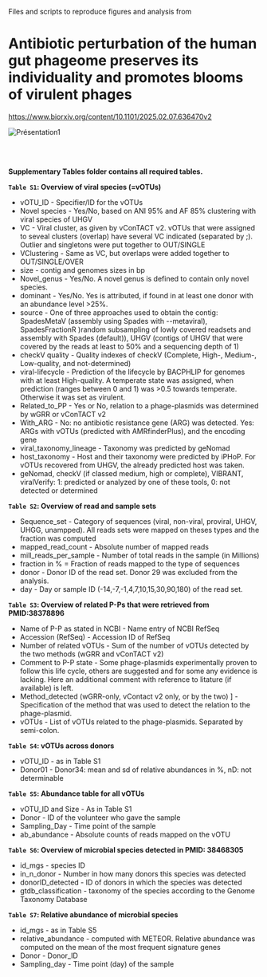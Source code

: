 Files and scripts to reproduce figures and analysis from 
# Antibiotic perturbation of the human gut phageome preserves its individuality and promotes blooms of virulent phages
https://www.biorxiv.org/content/10.1101/2025.02.07.636470v2

![Présentation1](https://github.com/user-attachments/assets/076b8d6f-e53b-487e-8569-b7fa3988c21b)


 <br><br>

**Supplementary Tables folder contains all required tables.**
 <br>
 
**`Table S1`: Overview of viral species (=vOTUs)**
* vOTU_ID - Specifier/ID for the vOTUs
* Novel species - Yes/No, based on ANI 95% and AF 85% clustering with viral species of UHGV
* VC - Viral cluster, as given by vConTACT v2. vOTUs that were assigned to seveal clusters (overlap) have several VC indicated (separated by ;). Outlier and singletons were put together to OUT/SINGLE 
* VClustering - Same as VC, but overlaps were added together to OUT/SINGLE/OVER  
* size - contig and genomes sizes in bp
* Novel_genus - Yes/No. A novel genus is defined to contain only novel species.
* dominant - Yes/No. Yes is attributed, if found in at least one donor with an abundance level >25%.
* source - One of three approaches used to obtain the contig: SpadesMetaV (assembly using Spades with --metaviral), SpadesFractionR )random subsampling of lowly covered readsets and assembly with Spades (default)), UHGV (contigs of UHGV that were covered by the reads at least to 50% and a sequencing depth of 1)
* checkV quality - Quality indexes of checkV (Complete, High-, Medium-, Low-quality, and not-determined)
* viral-lifecycle - Prediction of the lifecycle by BACPHLIP for genomes with at least High-quality. A temperate state was assigned, when prediction (ranges between 0 and 1) was >0.5 towards temperate. Otherwise it was set as virulent.
* Related_to_PP - Yes or No,  relation to a phage-plasmids was determined by wGRR or vConTACT v2
* With_ARG - No: no antibiotic resistance gene (ARG) was detected. Yes: ARGs with vOTUs (predicted with AMRfinderPlus), and the encoding gene
* viral_taxonomy_lineage - Taxonomy was predicted by geNomad
* host_taxonomy - Host and their taxonomy were predicted by iPHoP. For vOTUs recovered from UHGV, the already predicted host was taken.
* geNomad, checkV (if classed medium, high or complete), VIBRANT, viralVerify: 1: predicted or analyzed by one of these tools, 0: not detected or determined
   
**`Table S2`: Overview of read and sample sets** 
* Sequence_set - Category of sequences (viral, non-viral, proviral, UHGV, UHGG, unampped). All reads sets were mapped on theses types and the fraction was computed
* mapped_read_count - Absolute number of mapped reads
* mill_reads_per_sample - Number of total reads in the sample (in Millions)
* fraction in % = Fraction of reads mapped to the type of sequences
* donor - Donor ID of the read set. Donor 29 was excluded from the analysis.
* day - Day or sample ID (-14,-7,-1,4,7,10,15,30,90,180) of the read set.

**`Table S3`: Overview of related P-Ps that were retrieved from PMID:38378896**
* Name of P-P as stated in NCBI - Name entry of NCBI RefSeq
* Accession (RefSeq) - Accession ID of RefSeq
* Number of related vOTUs - Sum of the number of vOTUs detected by the two methods (wGRR and vConTACT v2)
* Comment to P-P state - Some phage-plasmids experimentally proven to follow this life cycle, others are suggested and for some any evidence is lacking. Here an additional comment with reference to litature (if available) is left.
* Method_detected (wGRR-only, vContact v2 only, or by the two)	] - Specification of the method that was used to detect the relation to the phage-plasmid.
* vOTUs - List of vOTUs related to the phage-plasmids. Separated by semi-colon.

**`Table S4`: vOTUs across donors** 
* vOTU_ID - as in Table S1
* Donor01 - Donor34: mean and sd of relative abundances in %, nD: not determinable

**`Table S5`: Abundance table for all vOTUs**
*  vOTU_ID and Size - As in Table S1
*  Donor  - ID of the volunteer who gave the sample
*  Sampling_Day - Time point of the sample
*  ab_abundance - Absolute counts of reads mapped on the vOTU 
  
**`Table S6`: Overview of microbial species detected in PMID: 38468305** 
* id_mgs - species ID
* in_n_donor - Number in how many donors this species was detected
* donorID_detected - ID of donors in which the species was detected
* gtdb_classification - taxonomy of the species according to the Genome Taxonomy Database
  
**`Table S7`: Relative abundance of microbial species**
* id_mgs - as in Table S5
* relative_abundance - computed with METEOR. Relative abundance was computed on the mean of the most frequent signature genes
* Donor - Donor_ID
* Sampling_day - Time point (day) of the sample

 <br><br>
